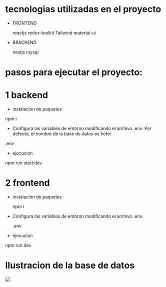 

# tecnologias utilizadas en el proyecto
 - FRONTEND
   
   reactjs
   redux-toolkit
   Tailwind
   material-ui
   
 - BRACKEND
   
   nestjs
   mysql
   
# pasos para ejecutar el proyecto:

# 1 backend
  - instalacion de paquetes
    
  npm i
  
  - Configura las variables de entorno modificando el archivo .env. Por defecto, el nombre de la base de datos es hotel
    
  .env
  
  - ejecucion
    
  npm run start:dev

# 2 frontend
  - instalación de paquetes
    
    npm i
    
  - Configura las variables de entorno modificando el archivo .env.
    
    .env
    
  - ejecucion
    
  npm run dev

# Ilustracion de la base de datos 

<img src="https://firebasestorage.googleapis.com/v0/b/chat-app-9af2b.appspot.com/o/imagen_2024-05-17_054731000.png?alt=media&token=7e9f0a76-0747-4972-8f3f-7568c8fec4e1" />
  
  
  
